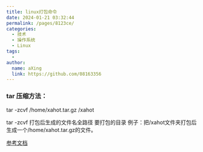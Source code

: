 ```yaml
---
title: linux打包命令
date: 2024-01-21 03:32:44
permalink: /pages/8123ce/
categories:
  - 技术
  - 操作系统
  - Linux
tags:
  - 
author: 
  name: aXing
  link: https://github.com/08163356
---
```

### tar 压缩方法：

tar -zcvf /home/xahot.tar.gz /xahot

tar -zcvf 打包后生成的文件名全路径 要打包的目录
例子：把/xahot文件夹打包后生成一个/home/xahot.tar.gz的文件。

[参考文档](https://blog.csdn.net/timo1160139211/article/details/69948540)